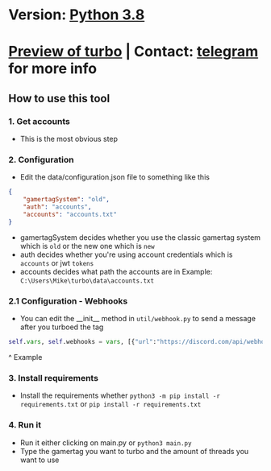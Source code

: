 # Version: [Python 3.8](https://www.python.org/downloads/release/python-380/)
# [Preview of turbo](https://streamable.com/nfqpgv) | Contact: [telegram](https://t.me/misinput) for more info
## How to use this tool
### 1. Get accounts
  - This is the most obvious step
### 2. Configuration
   - Edit the data/configuration.json file to something like this
```json
{
    "gamertagSystem": "old",
    "auth": "accounts",
    "accounts": "accounts.txt"
}
```
   - gamertagSystem decides whether you use the classic gamertag system which is `old` or the new one which is `new` 
   - auth decides whether you're using account credentials which is `accounts` or jwt `tokens`
   - accounts decides what path the accounts are in Example: `C:\Users\Mike\turbo\data\accounts.txt`
### 2.1 Configuration - Webhooks
   - You can edit the \_\_init\_\_ method in `util/webhook.py` to send a message after you turboed the tag
```py
self.vars, self.webhooks = vars, [{"url":"https://discord.com/api/webhooks/Example/Example","method":"POST","headers":{},"params":{},"json":{"content":"@everyone","embeds":[{"title":"Successful Turbo!","color":None,"fields":[{"name":"`Gamertag`","value":f"`{vars['tag']}`","inline":True},{"name":"`XUID`","value":f"`{vars['new_account'][1]}`","inline":True},{"name":"`Requests`","value":f"`{vars['requests']}`","inline":True}]}],"attachments":[]},"sucess_code":204}]
```
  ^ Example
### 3. Install requirements
   - Install the requirements whether `python3 -m pip install -r requirements.txt` or `pip install -r requirements.txt`
### 4. Run it
   - Run it either clicking on main.py or `python3 main.py`
   - Type the gamertag you want to turbo and the amount of threads you want to use
